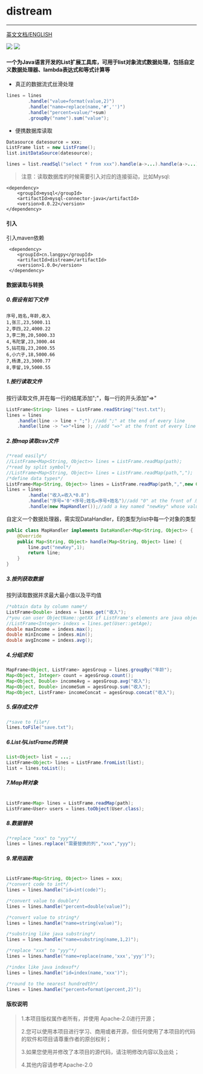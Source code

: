 # distream

---

[英文文档/ENGLISH](README-EN.md)

<div >
    <img src='https://shields.io/badge/version-1.0.0-green.svg'>
    <img src='https://shields.io/badge/author-Chang Zhang-dbab09.svg'>
    <h4>一个为Java语言开发的List扩展工具库，可用于list对象流式数据处理，包括自定义数据处理器、lambda表达式和等式计算等</h4>
</div>

* 真正的数据流式丝滑处理

```java
lines = lines
        .handle("value=format(value,2)")
        .handle("name=replace(name,'#','')")
        .handle("percent=value/"+sum)
        .groupBy("name").sum("value");
```

* 便携数据库读取


```java
Datasource datesource = xxx;
ListFrame list = new ListFrame();
list.initDataSource(datesource);

lines = list.readSql("select * from xxx").handle(a->...).handle(a->...)...;
```

> 注意：读取数据库的时候需要引入对应的连接驱动，比如Mysql:

```
<dependency>
    <groupId>mysql</groupId>
    <artifactId>mysql-connector-java</artifactId>
    <version>8.0.22</version>
</dependency>
```

#### 引入

引入maven依赖

```
 <dependency>
    <groupId>cn.langpy</groupId>
    <artifactId>distream</artifactId>
    <version>1.0.0</version>
 </dependency>
```


#### 数据读取与转换

##### 0.假设有如下文件

```
序号,姓名,年龄,收入
1,张三,23,5000.11
2,李四,22,4000.22
3,李二狗,20,5000.33
4,韦陀掌,23,3000.44
5,拈花指,23,2000.55
6,小六子,18,5000.66
7,杨潇,23,3000.77
8,李留,19,5000.55

```

##### 1.按行读取文件

按行读取文件,并在每一行的结尾添加";"，每一行的开头添加"=>"

```java
ListFrame<String> lines = ListFrame.readString("test.txt");
lines = lines
    .handle(line -> line + ";") //add ";" at the end of every line
    .handle(line -> "=>"+line ); //add "=>" at the front of every line
```

##### 2.按map读取csv文件

```java
/*read easily*/
//ListFrame<Map<String, Object>> lines = ListFrame.readMap(path);
/*read by split symbol*/
//ListFrame<Map<String, Object>> lines = ListFrame.readMap(path,",");
/*define data types*/
ListFrame<Map<String, Object>> lines = ListFrame.readMap(path,",",new Class[]{Integer.class,String.class,Integer.class,Double.class});
lines = lines
        .handle("收入=收入*0.8")
        .handle("序号='0'+序号;姓名=序号+姓名")//add "0" at the front of 序号;rename 姓名 by 序号+姓名
        .handle(new MapHandler());//add a key named "newKey" whose value is 1  ;MapHandler can be seen as follows
```


自定义一个数据处理器，需实现DataHandler<E>，E的类型为list中每一个对象的类型

```java
public class MapHandler implements DataHandler<Map<String, Object>> {
    @Override
    public Map<String, Object> handle(Map<String, Object> line) {
        line.put("newKey",1);
        return line;
    }
}
```

##### 3.按列获取数据

按列读取数据并求最大最小值以及平均值

```java
/*obtain data by column name*/
ListFrame<Double> indexs = lines.get("收入");
/*you can user ObjectName::getXX if ListFrame's elements are java objects*/
//ListFrame<Integer> indexs = lines.get(User::getAge);
double maxIncome = indexs.max();
double minIncome = indexs.min();
double avgIncome = indexs.avg();
```

##### 4.分组求和

```java
MapFrame<Object, ListFrame> agesGroup = lines.groupBy("年龄");
Map<Object, Integer> count = agesGroup.count();
Map<Object, Double> incomeAvg = agesGroup.avg("收入");
Map<Object, Double> incomeSum = agesGroup.sum("收入");
Map<Object, ListFrame> incomeConcat = agesGroup.concat("收入");
```

##### 5.保存成文件

```java
/*save to file*/
lines.toFile("save.txt");
```


##### 6.List与ListFrame的转换

```java
List<Object> list = ...;
ListFrame<Object> lines = ListFrame.fromList(list);
list = lines.toList();
```

##### 7.Map转对象

```java

ListFrame<Map> lines = ListFrame.readMap(path);
ListFrame<User> users = lines.toObject(User.class);
```

##### 8.数据替换

```java
/*replace "xxx" to "yyy"*/
lines = lines.replace("需要替换的列","xxx","yyy");
```

##### 9.常用函数

```java

ListFrame<Map<String, Object>> lines = xxx;
/*convert code to int*/
lines = lines.handle("id=int(code)");

/*convert value to double*/
lines = lines.handle("percent=double(value)");

/*convert value to string*/
lines = lines.handle("name=string(value)");

/*substring like java substring*/
lines = lines.handle("name=substring(name,1,2)");

/*replace "xxx" to "yyy"*/
lines = lines.handle("name=replace(name,'xxx','yyy')");

/*index like java indexof*/
lines = lines.handle("id=index(name,'xxx')");

/*round to the nearest hundredth*/
lines = lines.handle("percent=format(percent,2)");
```


#### 版权说明

> 1.本项目版权属作者所有，并使用 Apache-2.0进行开源；
>
> 2.您可以使用本项目进行学习、商用或者开源，但任何使用了本项目的代码的软件和项目请尊重作者的原创权利；
>
> 3.如果您使用并修改了本项目的源代码，请注明修改内容以及出处；
>
> 4.其他内容请参考Apache-2.0